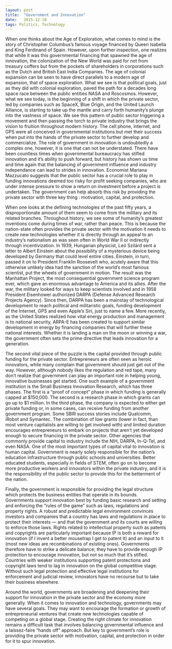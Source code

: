 ```yaml
---
layout:	post
title:	"Government and Innovation"
date:	2015-12-10
tags: Politics, Technology
---
```


When one thinks about the Age of Exploration, what comes to mind is the story of Christopher Columbus’s famous voyage financed by Queen Isabella and King Ferdinand of Spain. However, upon further inspection, one realizes that while it was this governmental financing that spawned the age of innovation, the colonization of the New World was paid for not from treasury coffers but from the pockets of shareholders in corporations such as the Dutch and British East India Companies. The age of colonial expansion can be seen to have direct parallels to a modern age of expansion, that of space exploration. What we see is that political goals, just as they did with colonial exploration, paved the path for a decades long space race between the public entities NASA and Roscosmos. However, what we see today, is the beginning of a shift in which the private sector, led by companies such as SpaceX, Blue Origin, and the United Launch Alliance, is starting to take up the mantle and carry forth humanity’s plunge into the vastness of space. We see this pattern of public sector triggering a movement and then passing the torch to private industry that brings the vision to fruition throughout modern history. The cell phone, internet, and GPS were all conceived in governmental institutions but met their success when put into the hands of the private sector to further develop and commercialize. The role of government in innovation is undoubtedly a complex one, however, it is one that can not be understated. There have been countless times when governmental bureaucracy has stifled innovation and it’s ability to push forward, but history has shown us time and time again that the balancing of government influence and industry independance can lead to strides in innovation. Economist Mariana Mazzucato suggests that the public sector has a crucial role to play in funding innovations deemed too risky for profit seeking companies, who are under intense pressure to show a return on investment before a project is undertaken. The government can help absorb this risk by providing the private sector with three key thing : motivation, capital, and protection.

When one looks at the defining technologies of the past fifty years, a disproportionate amount of them seem to come from the military and its related branches. Throughout history, we see some of humanity’s greatest inventions come during times of war, rather than peace. This is because the nation-state often provides the private sector with the motivation it needs to create new technologies whether it is directly through an appeal to an industry’s nationalism as was seen often in World War II or indirectly through incentivization. In 1939, Hungarian physicist, Leó Szilárd sent a letter to Albert Einstein about the possibility of a mysterious device being developed by Germany that could level entire cities. Einstein, in turn, passed it on to President Franklin Roosevelt who, acutely aware that this otherwise unlikely idea had the sanction of the world’s most famous scientist, put the wheels of government in motion. The result was the Manhattan Project, the most consequential government science program ever, which gave an enormous advantage to America and its allies. After the war, the military looked for ways to keep scientists involved and in 1958 President Eisenhower authorized DARPA (Defense Advanced Research Projects Agency). Since then, DARPA has been a mainstay of technological development to reach political and militaristic goals, funding development of the Internet, GPS and even Apple’s Siri, just to name a few. More recently, as the United States realized how vital energy production and management is to national security, ARPA-E has been created to support similar development in energy by financing companies that will further these national interests. Whether it is landing a man on the moon or winning a war, the government often sets the prime directive that leads innovation for a generation.

The second vital piece of the puzzle is the capital provided through public funding for the private sector. Entrepreneurs are often seen as heroic innovators, while many complain that government should just get out of the way. However, although nobody likes the regulation and red tape, many don’t realize that government can play an important role in helping young, innovative businesses get started. One such example of a government institution is the Small Business Innovation Research, which has three phases. The first is a “proof of concept” phase in which funding is generally capped at $150,000. The second is a research phase in which grants can go up to $1 million. In the third phase, the company is expected to either get private funding or, in some cases, can receive funding from another government program. Some SBIR success stories include Qualcomm, iRobot and Symantec. The combination of low grants (lower in fact, than most venture capitalists are willing to get involved with) and limited duration encourages entrepreneurs to embark on projects that aren’t yet developed enough to secure financing in the private sector. Other agencies that commonly provide capital to industry include the NIH, DARPA, In-Q-Tel, and even NASA. One of the most important types of capital vital to innovation is human capital. Government is nearly solely responsible for the nation’s education infrastructure through public schools and universities. Better educated students, especially in fields of STEM, often go on to become more productive workers and innovators within the private industry, and it is the responsibility of the public sector to provide this for the betterment of the nation.

Finally, the government is responsible for providing the legal structure which protects the business entities that operate in its bounds. Governments support innovation best by funding basic research and setting and enforcing the “rules of the game” such as laws, regulations and property rights. A robust and predictable legal environment convinces investors and companies that a country has laws and regulations in place to protect their interests — and that the government and its courts are willing to enforce those laws. Rights related to intellectual property such as patents and copyrights are particularly important because IP is both a reward for innovation (if I invent a better mousetrap I get to patent it) and an input to it (most new ideas are recombinations of existing ones). Governments therefore have to strike a delicate balance; they have to provide enough IP protection to encourage innovation, but not so much that it’s stifled. Countries with weaker institutions supporting patent protections and copyright laws tend to lag in innovation on the global competitive stage. Without such legal protection and effective legal institutions for enforcement and judicial review, innovators have no recourse but to take their business elsewhere.

Around the world, governments are broadening and deepening their support for innovation in the private sector and the economy more generally. When it comes to innovation and technology, governments may have several goals. They may want to encourage the formation or growth of entrepreneurial ventures that create new technologies capable of competing on a global stage. Creating the right climate for innovation remains a difficult task that involves balancing governmental influence and a laissez-faire “hands off” approach. But key to government’s role is providing the private sector with motivation, capital, and protection in order for it to spur innovation.

  
